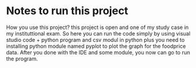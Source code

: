 # Notes to run this project
How you use this project? this project is open and one of my study case in my instituttional exam. So here you can run the code simply by using visual studio code + 
python program and csv modul in python plus you need to installing python module named pyplot to plot the graph for the foodprice data. After you done with the IDE 
and some module, you now can go to run the program.

